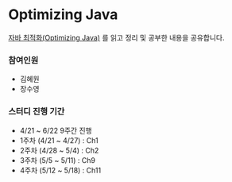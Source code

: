 # Optimizing Java
[자바 최적화(Optimizing Java)](https://product.kyobobook.co.kr/detail/S00000181014)
를 읽고 정리 및 공부한 내용을 공유합니다.

### 참여인원
- 김혜원 
- 장수영

### 스터디 진행 기간 
- 4/21 ~ 6/22 9주간 진행
- 1주차 (4/21 ~ 4/27) : Ch1
- 2주차 (4/28 ~ 5/4) : Ch2
- 3주차 (5/5 ~ 5/11) : Ch9
- 4주차 (5/12 ~ 5/18) : Ch11